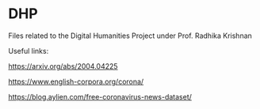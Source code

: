 # DHP
Files related to the Digital Humanities Project under Prof. Radhika Krishnan

Useful links:
   
https://arxiv.org/abs/2004.04225

https://www.english-corpora.org/corona/

https://blog.aylien.com/free-coronavirus-news-dataset/

